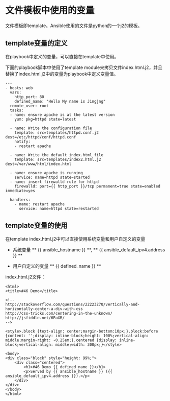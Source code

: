 # 文件模板中使用的变量


文件模板即template。Ansible使用的文件是python的一个j2的模板。

## template变量的定义
在playbook中定义的变量，可以直接在template中使用。

下面的playbook脚本中使用了template module来拷贝文件index.html.j2，并且替换了index.html.j2中的变量为playbook中定义变量值。

```
---
- hosts: web
  vars:
    http_port: 80
    defined_name: "Hello My name is Jingjng"
  remote_user: root
  tasks:
  - name: ensure apache is at the latest version
    yum: pkg=httpd state=latest

  - name: Write the configuration file
    template: src=templates/httpd.conf.j2 dest=/etc/httpd/conf/httpd.conf
    notify:
    - restart apache

  - name: Write the default index.html file
    template: src=templates/index2.html.j2 dest=/var/www/html/index.html

  - name: ensure apache is running
    service: name=httpd state=started
  - name: insert firewalld rule for httpd
    firewalld: port={{ http_port }}/tcp permanent=true state=enabled immediate=yes

  handlers:
    - name: restart apache
      service: name=httpd state=restarted

```
## template变量的使用

在template index.html.j2中可以直接使用系统变量和用户自定义的变量

* 系统变量 ** \{\{ ansible_hostname \}\} **, ** \{\{ ansible_default_ipv4.address \}\} **

* 用户自定义的变量 ** \{\{ defined_name \}\} **

index.html.j2文件：
```
<html>
<title>#46 Demo</title>

<!--
http://stackoverflow.com/questions/22223270/vertically-and-horizontally-center-a-div-with-css
http://css-tricks.com/centering-in-the-unknown/
http://jsfiddle.net/6PaXB/
-->

<style>.block {text-align: center;margin-bottom:10px;}.block:before {content: '';display: inline-block;height: 100%;vertical-align: middle;margin-right: -0.25em;}.centered {display: inline-block;vertical-align: middle;width: 300px;}</style>

<body>
<div class="block" style="height: 99%;">
    <div class="centered">
        <h1>#46 Demo {{ defined_name }}</h1>
        <p>Served by {{ ansible_hostname }} ({{ ansible_default_ipv4.address }}).</p>
    </div>
</div>
</body>
</html>


```